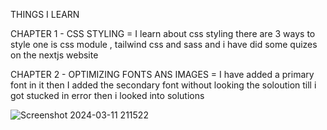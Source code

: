 THINGS I LEARN 

CHAPTER 1 - CSS STYLING = I learn about css styling there are 3 ways to style one is css module , tailwind css and sass and i have did some quizes on the nextjs website 

CHAPTER 2 - OPTIMIZING FONTS ANS IMAGES = I have added a primary font in it then I added the secondary font without looking the soloution till i got stucked in error then i looked into solutions

![Screenshot 2024-03-11 211522](https://github.com/subodh245/nextjs-dashboard/assets/118099441/6a500330-20ff-45ba-9332-d1ad5f097d83)

